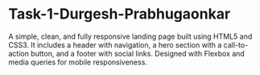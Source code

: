 # Task-1-Durgesh-Prabhugaonkar
A simple, clean, and fully responsive landing page built using HTML5 and CSS3. It includes a header with navigation, a hero section with a call-to-action button, and a footer with social links. Designed with Flexbox and media queries for mobile responsiveness.

